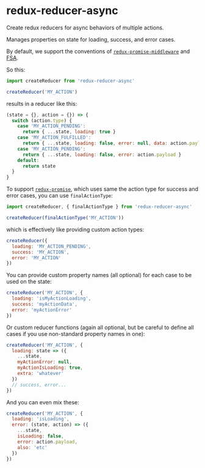 # redux-reducer-async

Create redux reducers for async behaviors of multiple actions.

Manages properties on state for loading, success, and error cases.

By default, we support the conventions of [`redux-promise-middleware`][redux-promise-middleware] and [FSA].

So this:

```js
import createReducer from 'redux-reducer-async'

createReducer('MY_ACTION')
```

results in a reducer like this:

```js
(state = {}, action = {}) => {
  switch (action.type) {
    case 'MY_ACTION_PENDING':
      return { ...state, loading: true }
    case 'MY_ACTION_FULFILLED':
      return { ...state, loading: false, error: null, data: action.payload }
    case 'MY_ACTION_PENDING':
      return { ...state, loading: false, error: action.payload }
    default:
      return state
  }
}
```

To support [`redux-promise`][redux-promise], which uses same the action type for success and error cases,
you can use `finalActionType`:

```js
import createReducer, { finalActionType } from 'redux-reducer-async'

createReducer(finalActionType('MY_ACTION'))
```

which is effectively like providing custom action types:

```js
createReducer({
  loading: 'MY_ACTION_PENDING',
  success: 'MY_ACTION',
  error: 'MY_ACTION'
})
```

You can provide custom property names (all optional) for each case to be used on the state:

```js
createReducer('MY_ACTION', {
  loading: 'isMyActionLoading',
  success: 'myActionData',
  error: 'myActionError'
})
```

Or custom reducer functions (again all optional, but be careful to define all cases if you use non-standard property names in one):

```js
createReducer('MY_ACTION', {
  loading: state => ({
    ...state,
    myActionError: null,
    myActionIsLoading: true,
    extra: 'whatever'
  })
  // success, error...
})
```

And you can even mix these:

```js
createReducer('MY_ACTION', {
  loading: 'isLoading',
  error: (state, action) => ({
    ...state,
    isLoading: false,
    error: action.payload,
    also: 'etc'
  })
})
```

[redux-promise-middleware]: https://github.com/pburtchaell/redux-promise-middleware
[redux-promise]: https://github.com/acdlite/redux-promise
[FSA]: https://github.com/acdlite/flux-standard-action
